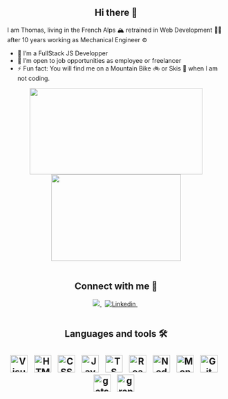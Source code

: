 <div><h2 align="center">Hi there 👋</h2>

I am Thomas, living in the French Alps 🏔 retrained in Web Development 👨‍💻 after 10 years working as Mechanical Engineer ⚙️

<!--
**TRegourd/Tregourd** is a ✨ _special_ ✨ repository because its `README.md` (this file) appears on your GitHub profile.-->

- 🌱 I’m a FullStack JS Developper  
- 🚨 I’m open to job opportunities as employee or freelancer
- ⚡ Fun fact: You will find me on a Mountain Bike 🚲 or Skis 🎿 when I am not coding. 
</div>

<div align="center">
<a href="https://github.com/TRegourd?tab=repositories ">
<img height="200rem" width="400rem" src="https://github-readme-stats.vercel.app/api?username=TRegourd&show_icons=true&theme=tokyonight">
<img height="200rem" width="300rem" src="https://github-readme-stats.vercel.app/api/top-langs/?username=TRegourd&layout=compact&theme=tokyonight">
</a>
</div>

<br/>


<div align="center">
<h2>Connect with me 🔗</h2>

<a href = "mailto:tregourd@gmail.com">
<img alt"Gmail" src="https://img.shields.io/badge/-Gmail-e71837?style=for-the-badge&logo=gmail&logoColor=white" target="_blank">
</a>
&nbsp;
<a href="https://www.linkedin.com/in/thomasregourd/" target="_blank">
<img alt="Linkedin" src="https://img.shields.io/badge/-LinkedIn-2867B2?style=for-the-badge&logo=linkedin&logoColor=white" target="_blank">
</a>
&nbsp;

</div>
<br/>



<div align="center">
<h2>Languages and tools 🛠<h2>
<img alt="Visual Studio Code" width="40px" src="https://cdn.jsdelivr.net/gh/devicons/devicon/icons/vscode/vscode-original.svg" style="padding-right:10px;" />
<img alt="HTML5" width="40px" src="https://cdn.jsdelivr.net/gh/devicons/devicon/icons/html5/html5-original.svg" style="padding-right:10px;" />
<img  alt="CSS3" width="40px" src="https://cdn.jsdelivr.net/gh/devicons/devicon/icons/css3/css3-original.svg" style="padding-right:10px;" />
<img  alt="JavaScript" width="40px" src="https://cdn.jsdelivr.net/gh/devicons/devicon/icons/javascript/javascript-original.svg" style="padding-right:10px;" />
<img alt="TS" width="40px" src="https://cdn.jsdelivr.net/gh/devicons/devicon/icons/typescript/typescript-original.svg" style="padding-right:10px;" />     
<img alt="React" width="40px" src="https://cdn.jsdelivr.net/gh/devicons/devicon/icons/react/react-original.svg" style="padding-right:10px;" />
<img alt="Node.js" width="40px" src="https://cdn.jsdelivr.net/gh/devicons/devicon/icons/nodejs/nodejs-original.svg" style="padding-right:10px;" />
<img alt="MongoDb" width="40px" src="https://cdn.jsdelivr.net/gh/devicons/devicon/icons/mongodb/mongodb-original-wordmark.svg" style="padding-right:10px;" />
<img  alt="Git" width="40px" src="https://cdn.jsdelivr.net/gh/devicons/devicon/icons/git/git-original.svg" style="padding-right:10px;" />
<img alt="gatsby" width="40px" src="https://cdn.jsdelivr.net/gh/devicons/devicon/icons/gatsby/gatsby-plain.svg" style="padding-right:10px;"/>
<img alt="graphql" width="40px" src="https://cdn.jsdelivr.net/gh/devicons/devicon/icons/graphql/graphql-plain.svg" style="padding-right:10px;"/>
          
          
</div>



          


